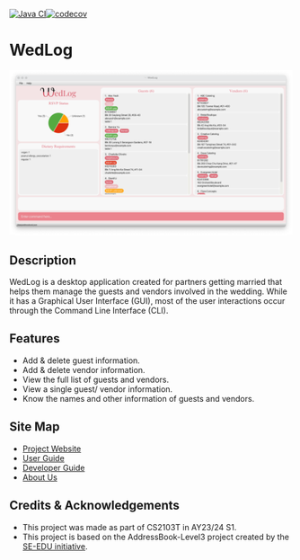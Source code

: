 [![Java CI](https://github.com/AY2324S1-CS2103T-F11-2/tp/actions/workflows/gradle.yml/badge.svg?branch=master)](https://github.com/AY2324S1-CS2103T-F11-2/tp/actions/workflows/gradle.yml)[![codecov](https://codecov.io/gh/AY2324S1-CS2103T-F11-2/tp/graph/badge.svg?token=6VNUBS5EZI)](https://codecov.io/gh/AY2324S1-CS2103T-F11-2/tp)

# WedLog

![Ui](docs/images/Ui.png)

## Description
WedLog is a desktop application created for partners getting married that helps them manage the guests and vendors involved in the wedding. 
While it has a Graphical User Interface (GUI), most of the user interactions occur through the Command Line Interface (CLI).

## Features
- Add & delete guest information.
- Add & delete vendor information.
- View the full list of guests and vendors.
- View a single guest/ vendor information.
- Know the names and other information of guests and vendors.

## Site Map
- [Project Website](https://ay2324s1-cs2103t-f11-2.github.io/tp)
- [User Guide](https://ay2324s1-cs2103t-f11-2.github.io/tp/UserGuide.html)
- [Developer Guide](https://ay2324s1-cs2103t-f11-2.github.io/tp/DeveloperGuide.html)
- [About Us](https://ay2324s1-cs2103t-f11-2.github.io/tp/AboutUs.html)

## Credits & Acknowledgements
- This project was made as part of CS2103T in AY23/24 S1.
- This project is based on the AddressBook-Level3 project created by the [SE-EDU initiative](https://se-education.org).
